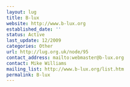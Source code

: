```yaml
---
layout: lug
title: B-lux
website: http://www.b-lux.org
established_date: ''
status: Active
last_update: 12/2009
categories: Other
url: http://lug.org.uk/node/95
contact_address: mailto:webmaster@b-lux.org
contact: Mike Williams
mailing_list: http://www.b-lux.org/list.htm
permalink: B-lux
---
```

